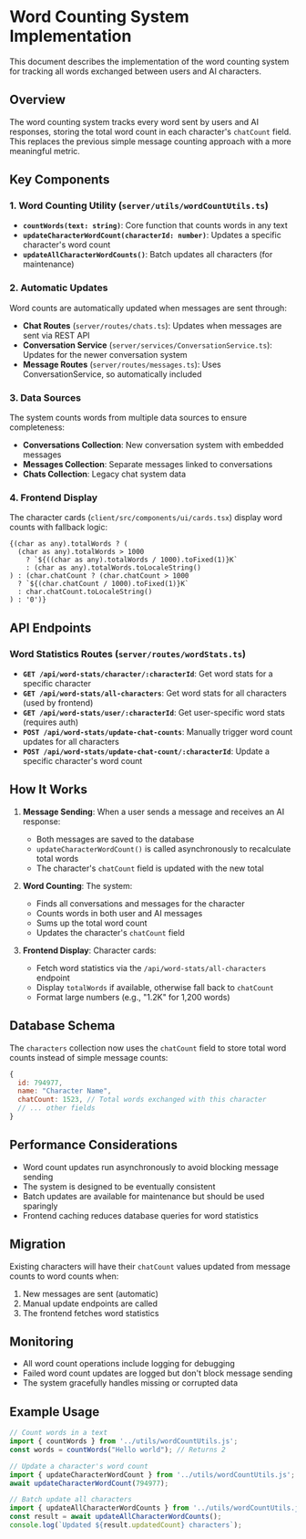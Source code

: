 # Word Counting System Implementation

This document describes the implementation of the word counting system for tracking all words exchanged between users and AI characters.

## Overview

The word counting system tracks every word sent by users and AI responses, storing the total word count in each character's `chatCount` field. This replaces the previous simple message counting approach with a more meaningful metric.

## Key Components

### 1. Word Counting Utility (`server/utils/wordCountUtils.ts`)

- **`countWords(text: string)`**: Core function that counts words in any text
- **`updateCharacterWordCount(characterId: number)`**: Updates a specific character's word count
- **`updateAllCharacterWordCounts()`**: Batch updates all characters (for maintenance)

### 2. Automatic Updates

Word counts are automatically updated when messages are sent through:

- **Chat Routes** (`server/routes/chats.ts`): Updates when messages are sent via REST API
- **Conversation Service** (`server/services/ConversationService.ts`): Updates for the newer conversation system
- **Message Routes** (`server/routes/messages.ts`): Uses ConversationService, so automatically included

### 3. Data Sources

The system counts words from multiple data sources to ensure completeness:

- **Conversations Collection**: New conversation system with embedded messages
- **Messages Collection**: Separate messages linked to conversations  
- **Chats Collection**: Legacy chat system data

### 4. Frontend Display

The character cards (`client/src/components/ui/cards.tsx`) display word counts with fallback logic:

```tsx
{(char as any).totalWords ? (
  (char as any).totalWords > 1000 
    ? `${((char as any).totalWords / 1000).toFixed(1)}K` 
    : (char as any).totalWords.toLocaleString()
) : (char.chatCount ? (char.chatCount > 1000 
  ? `${(char.chatCount / 1000).toFixed(1)}K` 
  : char.chatCount.toLocaleString()
) : '0')}
```

## API Endpoints

### Word Statistics Routes (`server/routes/wordStats.ts`)

- **`GET /api/word-stats/character/:characterId`**: Get word stats for a specific character
- **`GET /api/word-stats/all-characters`**: Get word stats for all characters (used by frontend)
- **`GET /api/word-stats/user/:characterId`**: Get user-specific word stats (requires auth)
- **`POST /api/word-stats/update-chat-counts`**: Manually trigger word count updates for all characters
- **`POST /api/word-stats/update-chat-count/:characterId`**: Update a specific character's word count

## How It Works

1. **Message Sending**: When a user sends a message and receives an AI response:
   - Both messages are saved to the database
   - `updateCharacterWordCount()` is called asynchronously to recalculate total words
   - The character's `chatCount` field is updated with the new total

2. **Word Counting**: The system:
   - Finds all conversations and messages for the character
   - Counts words in both user and AI messages
   - Sums up the total word count
   - Updates the character's `chatCount` field

3. **Frontend Display**: Character cards:
   - Fetch word statistics via the `/api/word-stats/all-characters` endpoint
   - Display `totalWords` if available, otherwise fall back to `chatCount`
   - Format large numbers (e.g., "1.2K" for 1,200 words)

## Database Schema

The `characters` collection now uses the `chatCount` field to store total word counts instead of simple message counts:

```javascript
{
  id: 794977,
  name: "Character Name",
  chatCount: 1523, // Total words exchanged with this character
  // ... other fields
}
```

## Performance Considerations

- Word count updates run asynchronously to avoid blocking message sending
- The system is designed to be eventually consistent
- Batch updates are available for maintenance but should be used sparingly
- Frontend caching reduces database queries for word statistics

## Migration

Existing characters will have their `chatCount` values updated from message counts to word counts when:

1. New messages are sent (automatic)
2. Manual update endpoints are called
3. The frontend fetches word statistics

## Monitoring

- All word count operations include logging for debugging
- Failed word count updates are logged but don't block message sending
- The system gracefully handles missing or corrupted data

## Example Usage

```typescript
// Count words in a text
import { countWords } from '../utils/wordCountUtils.js';
const words = countWords("Hello world"); // Returns 2

// Update a character's word count
import { updateCharacterWordCount } from '../utils/wordCountUtils.js';
await updateCharacterWordCount(794977);

// Batch update all characters  
import { updateAllCharacterWordCounts } from '../utils/wordCountUtils.js';
const result = await updateAllCharacterWordCounts();
console.log(`Updated ${result.updatedCount} characters`);
```
